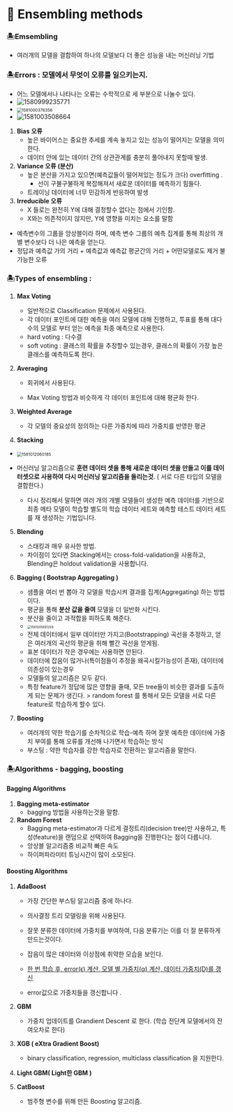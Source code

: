 # :hamburger: Ensembling methods 

###  :desert_island:Emsembling

- 여러개의 모델을 결합하여 하나의 모델보다 더 좋은 성능을 내는 머신러닝 기법



###  :desert_island:Errors : 모델에서 무엇이 오류를 일으키는지.

- 어느 모델에서나 나타나는 오류는 수학적으로 세 부분으로 나눌수 있다.
- ![1580999235771](C:\Users\MiSung\AppData\Roaming\Typora\typora-user-images\1580999235771.png) 
- <img src="C:\Users\MiSung\AppData\Roaming\Typora\typora-user-images\1581000376356.png" alt="1581000376356" style="zoom:67%;" /> 
- ![1581003508664](C:\Users\MiSung\AppData\Roaming\Typora\typora-user-images\1581003508664.png) 

1. **Bias 오류**
   - 높은 바이어스는 중요한 추세를 계속 놓치고 있는 성능이 떨어지는 모델을 의미한다.
   - 데이터 안에 있는 데이터 간의 상관관계를 충분히 풀어내지 못할때 발생.
2. **Variance 오류 (분산)**
   - 높은 분산을 가지고 있으면(예측값들이 떨어져있는 정도가 크다) overfitting .
     - 선이 구불구불하게 복잡해져서 새로운 데이터를 예측하기 힘들다.
   - 트레이닝 데이터에 너무 민감하게 반응하여 발생
3. **Irreducible 오류**
   - X 들로는 완전히 Y에 대해 결정할수 없다는 점에서 기인함.
   - X와는 의존적이지 않지만, Y에 영향을 미치는 요소를 말함



- 예측변수의 그룹을 앙상블이라 하며, 예측 변수 그룹의 예측 집계를 통해 최상의 개별 변수보다 더 나은 예측을 얻는다.
- 정답과 예측값 가의 거리 + 예측값과 예측값 평균간의 거리 + 어떤모델로도 제거 불가능한 오류





###  :desert_island:Types of ensembling :

1. **Max Voting** 

   - 일반적으로 Classification  문제에서 사용된다.
   - 각 데이터 포인트에 대한 예측을 여러 모델에 대해 진행하고, 투표를 통해 대다수의 모델로 부터 얻는 예측을 최종 예측으로 사용한다.
   - hard voting :  다수결
   - soft  voting : 클래스의 확률을 추정할수 있는경우, 클래스의 확률이 가장 높은 클래스를 예측하도록 한다. 

2. **Averaging**

   - 회귀에서 사용된다.

   - Max Voting 방법과 비슷하게 각 데이터 포인트에 대해 평균화 한다.

3. **Weighted Average**

   - 각 모델의 중요성의 정의하는 다른 가중치에 따라 가중치를 반영한 평균

4. **Stacking**
- <img src="C:\Users\MiSung\AppData\Roaming\Typora\typora-user-images\1581012060185.png" alt="1581012060185" style="zoom:67%;" /> 
  
- 머신러닝 알고리즘으로 **훈련 데이터 셋을 통해 새로운 데이터 셋을 만들고 이를 데이터셋으로 사용하여 다시 머신러닝 알고리즘을 돌리는것**. ( 서로 다른 타입의 모델을 결합한다.)
   -  다시 정리해서 말하면 여러 개의 개별 모델들이 생성한 예측 데이터를 기반으로 최종 메타 모델이 학습할 별도의 학습 데이터 세트와 예측할 테스트 데이터 세트를 재 생성하는 기법입니다. 
   
5. **Blending**

   -  스태킹과 매우 유사한 방법.
   -  차이점이 있다면 Stacking에서는 cross-fold-validation을 사용하고, Blending은 holdout validation을 사용합니다. 

6. **Bagging ( Bootstrap Aggregating )**

   -  샘플을 여러 번 뽑아 각 모델을 학습시켜 결과를 집계(Aggregating) 하는 방법이다.
   - 평균을 통해 **분산 값을 줄여** 모델을 더 일반화 시킨다.
   - 분산을 줄이고 과적합을 피하도록 해준다. 
   - <img src="C:\Users\MiSung\AppData\Roaming\Typora\typora-user-images\1581005691259.png" alt="1581005691259" style="zoom:50%;" /> 
   - 전체 데이터에서 일부 데이터만 가지고(Bootstrapping) 곡선을 추정하고, 얻은 여러개의 곡선의 평균을 취해 빨간 곡선을 얻게됨.
   - 표본 데이터가 작은 경우에는 사용하면 안된다.
   - 데이터에 잡음이 많거나(특이점들이 추정을 왜곡시킬가능성이 존재), 데이터에 의존성이 있는경우
   -  모델들의 알고리즘은 모두 같다.
   -  특정 feature가 정답에 많은 영향을 줄때, 모든 tree들이 비슷한 결과를 도출하게 되는 문제가 생긴다.  > random forest 를 통해서 모든 모델을 서로 다른 feature로 학습하게 할수 있다. 

7. **Boosting**

   - 여러개의 약한 학습기를 순차적으로 학습-예측 하며 잘못 예측한 데이터에 가중치 부여를 통해 오류를 개선해 나가면서 학습하는 방식
   - 부스팅 : 약한 학습자를 강한 학습자로 전환하는 알고리즘을 말한다.



### :desert_island:Algorithms - bagging, boosting

#### Bagging Algorithms

1. **Bagging meta-estimator**
   - bagging 방법을 사용하는것을 말함.
2. **Random Forest**
   -  Bagging meta-estimator과 다르게 결정트리(decision tree)만 사용하고, 특성(feature)을 랜덤으로 선택하여 Bagging을 진행한다는 점이 다릅니다. 
   - 앙상블 알고리즘중 비교적 빠른 속도
   - 하이퍼파라미터 튜닝시간이 많이 소모된다.



#### Boosting Algorithms

1. **AdaBoost**

   - 가장 간단한 부스팅 알고리즘 중에 하나다.

   - 의사결정 트리 모델링을 위해 사용된다.

   - 잘못 분류한 데이터에 가중치를 부여하여, 다음 분류기는 이를 더 잘 분류하게 만드는것이다.

   - 잡음이 많은 데이터와 이상점에 취약한 모습을 보인다.

   -  <u>한 번 학습 후, error(ϵ) 계산, 모델 별 가중치(α) 계산, 데이터 가중치(D)를 갱신</u> 

   -  error값으로 가중치들을 갱신합니다 .

     

2. **GBM**

   - 가중치 업데이트를 Grandient Descent 로 한다. (학습 전단계 모델에서의 잔여오차로 한다)

3. **XGB ( eXtra Gradient Boost)**

   - binary classification, regression, multiclass classification 을 지원한다.

4. **Light GBM( Light한 GBM )**

5. **CatBoost**

   - 범주형 변수를 위해 만든 Boosting 알고리즘.

